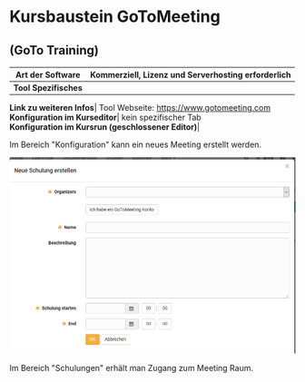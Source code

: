 # Kursbaustein GoToMeeting

## (GoTo Training)

 **Art der Software**|  Kommerziell, Lizenz und Serverhosting erforderlich  
---|---  
 **Tool Spezifisches**|  
  
 **Link zu weiteren Infos**|  Tool Webseite: <https://www.gotomeeting.com>  
**Konfiguration im Kurseditor**|  kein spezifischer Tab  
 **Konfiguration im Kursrun (geschlossener Editor)**|

Im Bereich "Konfiguration" kann ein neues Meeting erstellt werden.

![](assets/goto_meeting_erstellen.png)

Im Bereich "Schulungen" erhält man Zugang zum Meeting Raum.

